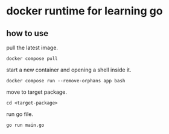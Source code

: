 # docker runtime for learning go

## how to use

pull the latest image.

```
docker compose pull
```

start a new container and opening a shell inside it.

```
docker compose run --remove-orphans app bash
```

move to target package.

```
cd <target-package>
```

run go file.

```
go run main.go
```

